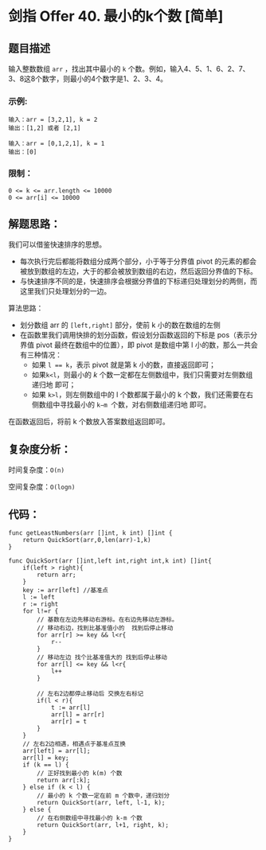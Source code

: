 # 剑指 Offer 40. 最小的k个数 [简单]

## 题目描述

输入整数数组 `arr` ，找出其中最小的 `k` 个数。例如，输入4、5、1、6、2、7、3、8这8个数字，则最小的4个数字是1、2、3、4。

### 示例:

```
输入：arr = [3,2,1], k = 2
输出：[1,2] 或者 [2,1]

输入：arr = [0,1,2,1], k = 1
输出：[0]
```

### 限制：

```
0 <= k <= arr.length <= 10000
0 <= arr[i] <= 10000
```

## 解题思路：

我们可以借鉴快速排序的思想。

- 每次执行完后都能将数组分成两个部分，小于等于分界值 pivot 的元素的都会被放到数组的左边，大于的都会被放到数组的右边，然后返回分界值的下标。
- 与快速排序不同的是，快速排序会根据分界值的下标递归处理划分的两侧，而这里我们只处理划分的一边。

算法思路：

- 划分数组 arr 的 `[left,right]` 部分，使前 k 小的数在数组的左侧
- 在函数里我们调用快排的划分函数，假设划分函数返回的下标是 pos（表示分界值 pivot 最终在数组中的位置），即 pivot 是数组中第 l 小的数，那么一共会有三种情况：
  - 如果 `l == k`，表示 pivot 就是第 k 小的数，直接返回即可；
  - 如果`k<l`，则最小的 *k* 个数一定都在左侧数组中，我们只需要对左侧数组递归地 即可；
  - 如果 `k>l`，则左侧数组中的 l 个数都属于最小的 k 个数，我们还需要在右侧数组中寻找最小的 `k−m `个数，对右侧数组递归地 即可。

在函数返回后，将前 k 个数放入答案数组返回即可。


## 复杂度分析：

时间复杂度：`O(n) `

空间复杂度：`O(logn)`

## 代码：

```
func getLeastNumbers(arr []int, k int) []int {
	return QuickSort(arr,0,len(arr)-1,k)
}

func QuickSort(arr []int,left int,right int,k int) []int{
	if(left > right){
		return arr;
	}
	key := arr[left] //基准点
	l := left
	r := right
	for l!=r {
	    // 基数在左边先移动右游标。在右边先移动左游标。
		// 移动右边，找到比基准值小的  找到后停止移动
		for arr[r] >= key && l<r{
			r--
		}
		// 移动左边 找个比基准值大的 找到后停止移动
		for arr[l] <= key && l<r{
			l++
		}

		// 左右2边都停止移动后 交换左右标记
		if(l < r){
			t := arr[l]
			arr[l] = arr[r]
			arr[r] = t
		}
	}
	// 左右2边相遇，相遇点于基准点互换
	arr[left] = arr[l];
	arr[l] = key;
	if (k == l) {
		// 正好找到最小的 k(m) 个数
		return arr[:k];
	} else if (k < l) {
		// 最小的 k 个数一定在前 m 个数中，递归划分
		return QuickSort(arr, left, l-1, k);
	} else {
		// 在右侧数组中寻找最小的 k-m 个数
		return QuickSort(arr, l+1, right, k);
	}
}

```

